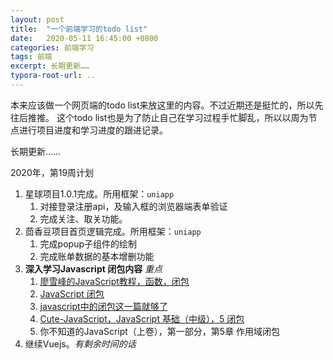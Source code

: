 ```yaml
---
layout: post
title:  "一个前端学习的todo list"
date:   2020-05-11 16:45:00 +0800
categories: 前端学习
tags: 前端
excerpt: 长期更新……
typora-root-url: ..
---
```

本来应该做一个网页端的todo list来放这里的内容。不过近期还是挺忙的，所以先往后推推。
这个todo list也是为了防止自己在学习过程手忙脚乱，所以以周为节点进行项目进度和学习进度的跟进记录。

长期更新……

2020年，第19周计划

1. 星球项目1.0.1完成。所用框架：`uniapp`
   1. 对接登录注册api，及输入框的浏览器端表单验证
   2. 完成关注、取关功能。
2. 茴香豆项目首页逻辑完成。所用框架：`uniapp`
   1. 完成popup子组件的绘制
   2. 完成账单数据的基本增删功能
3. **深入学习Javascript 闭包内容** *重点*
   1. [廖雪峰的JavaScript教程，函数，闭包](https://www.liaoxuefeng.com/wiki/1022910821149312/1023021250770016)
   2. [JavaScript 闭包](https://segmentfault.com/a/1190000006875662)
   3. [javascript中的闭包这一篇就够了](https://mp.weixin.qq.com/s/nC9-2-kclLRcbViBoJjfqQ)
   4. [Cute-JavaScript，JavaScript 基础（中级），5 闭包](http://js.pingan8787.com/)
   5. 你不知道的JavaScript（上卷），第一部分，第5章 作用域闭包
4. 继续Vuejs。*有剩余时间的话*